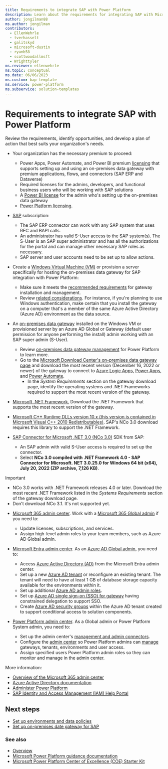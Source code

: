 ```yaml
---
title: Requirements to integrate SAP with Power Platform
description: Learn about the requirements for integrating SAP with Microsoft Power Platform.
author: jongilman88
ms.author: jongilman
contributors:
  - EllenWehrle
  - tverhasselt
  - galitskyd
  - microsoft-dustin
  - ryanb58
  - scottwoodallmsft
  - Wrighttyler
ms.reviewer: ellenwehrle
ms.topic: conceptual
ms.date: 06/06/2023
ms.custom: bap-template
ms.service: power-platform
ms.subservice: solution-templates
---
```


# Requirements to integrate SAP with Power Platform

Review the requirements, identify opportunities, and develop a plan of action that best suits your organization's needs.

- Your organization has the necessary premium  to proceed: 

  - Power Apps, Power Automate, and Power BI premium [licensing](https://www.microsoft.com/licensing/default) that supports setting up and using an on-premises data gateway with premium applications, flows, and connectors (SAP ERP and Dataverse)
  - Required licenses for the admins, developers, and functional business users who will be working with SAP solutions
  - A [Power BI license](/power-bi/fundamentals/service-features-license-type) for the admin who's setting up the on-premises data gateway
  - [Power Platform licensing](/power-platform/admin/pricing-billing-skus).

- [SAP](<https://www.sap.com/>) subscription:
  
  - The SAP ERP connector can work with any SAP system that uses RFC and BAPI calls.
  - An administrator has valid S-User access to the SAP system(s). The S-User is an SAP super administrator and has all the authorizations for the portal and can manage other necessary SAP roles as necessary.
  - SAP server and user accounts need to be set up to allow actions.

- Create a [Windows Virtual Machine (VM)](https://azure.microsoft.com/products/virtual-machines/#overview) or provision a server specifically for hosting the on-premises data gateway for SAP integration with Power Platform:

  - Make sure it meets the [recommended requirements](/data-integration/gateway/service-gateway-install#recommended) for gateway installation and management.
  - Review [related considerations](/data-integration/gateway/service-gateway-install#related-considerations). For instance, if you're planning to use Windows authentication, make certain that you install the gateway on a computer that's a member of the same Azure Active Directory (Azure AD) environment as the data source.

- An [on-premises data gateway](/data-integration/gateway/) installed on the Windows VM or provisioned server by an Azure AD Global or Gateway (default user permission for anyone performing the install) admin working with an SAP super admin (S-User).
  - Review [on-premises data gateway management](/power-platform/admin/onpremises-data-gateway-management) for Power Platform to learn more.
  - Go to the [Microsoft Download Center's on-premises data gateway page](https://www.microsoft.com/download/details.aspx?id=53127) and download the most recent version (December 16, 2022 or newer) of the gateway to connect to [Azure Logic Apps](/azure/logic-apps/logic-apps-gateway-install), [Power Apps](/power-apps/maker/canvas-apps/gateway-reference), and [Power Automate](/power-automate/gateway-reference).
    - In the _System Requirements_ section on the gateway download page, identify the operating systems and .NET Frameworks required to support the most recent version of the gateway.
- [Microsoft .NET Framework.](https://dotnet.microsoft.com/download/dotnet-framework) Download the .NET Framework that supports the most recent version of the gateway.
- [Microsoft C++ Runtime DLLs version 10.x (this version is contained in Microsoft Visual C++ 2010 Redistributables)](/cpp/windows/latest-supported-vc-redist?view=msvc-170#visual-studio-2010-vc-100-sp1-no-longer-supported&preserve-view=true). SAP's NCo 3.0 download requires this library to support the .NET Framework.
- [SAP Connector for Microsoft .NET 3.0 (NCo 3.0)](https://support.sap.com/en/product/connectors/msnet.html) SDK from SAP:
  - An SAP admin with valid S-User access is required to set up the connector.
  - Select **NCo 3.0 compiled with .NET Framework 4.0 - SAP Connector for Microsoft. NET 3.0.25.0 for Windows 64 bit (x64), July 20, 2022 (ZIP archive, 7,126 KB)**.

> [!IMPORTANT]
>
> - NCo 3.0 works with .NET Framework releases 4.0 or later. Download the most recent .NET Framework listed in the _Systems Requirements_ section of the gateway download page.
> - Don't download NCo 3.1. It's not supported yet.

- [Microsoft 365 admin center](<https://admin.microsoft.com/>). Work with a [Microsoft 365 Global admin](/microsoft-365/admin/add-users/about-admin-roles) if you need to:

  - Update licenses, subscriptions, and services.
  - Assign high-level admin roles to your team members, such as Azure AD Global admin.

- [Microsoft Entra admin center](<https://entra.microsoft.com/>). As an [Azure AD Global admin](/azure/active-directory/roles/permissions-reference#global-administrator), you need to:

  - Access [Azure Active Directory (AD)](/azure/active-directory/) from the Microsoft Entra admin center.
  - Set up a new [Azure AD tenant](/azure/active-directory/develop/quickstart-create-new-tenant) or reconfigure an existing tenant. The tenant will need to have at least 1 GB of database storage capacity available for the environments within it.
  - Set up additional [Azure AD admin roles](/azure/active-directory/roles/permissions-reference#global-administrator).
  - Set up [Azure AD single sign-on (SSO) for gateway](/power-bi/admin/service-admin-portal-integration#azure-ad-single-sign-on-sso-for-gateway) having constrained delegation to support SSO.
  - Create [Azure AD security groups](configure-security-groups.md#create-azure-active-directory-security-groups) within the Azure AD tenant created to support conditional access to solution components.

- [Power Platform admin center](https://admin.powerplatform.microsoft.com/). As a Global admin or Power Platform System admin, you need to:
  - Set up the admin center's [management and admin connectors](/power-platform/admin/wp-management-monitoring).
  - Configure the [admin center](/power-platform/admin/wp-work-with-admin-portals) so Power Platform admins can [manage](/power-platform/admin/governance-considerations#faq---what-permissions-exist-at-an-azure-ad-tenant-level) gateways, tenants, environments and user access.
  - Assign specified users Power Platform admin roles so they can monitor and manage in the admin center.

More information:

- [Overview of the Microsoft 365 admin center](/microsoft-365/admin/admin-overview/admin-center-overview)
- [Azure Active Directory documentation](/azure/active-directory/)
- [Administer Power Platform](/power-platform/admin/)
- [SAP Identity and Access Management (IAM) Help Portal](https://help.sap.com/docs/btp/sap-business-technology-platform/identity-and-access-management-iam)
  
## Next steps

- [Set up environments and data policies](set-up-environments-data-policies.md)
- [Set up on-premises date gateway for SAP](set-up-gateway.md)

### See also

- [Overview](../overview.md)
- [Microsoft Power Platform guidance documentation](/power-platform/guidance/)
- [Microsoft Power Platform Center of Excellence (COE) Starter Kit](/power-platform/guidance/coe/starter-kit)
